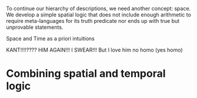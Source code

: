 


To continue our hierarchy of descriptions, we need another concept: space. We develop a simple spatial logic that does not include enough arithmetic to require meta-languages for its truth predicate nor ends up with true but unprovable statements. 


Space and Time as a priori intuitions

KANT!!!!???? HIM AGAIN!!! I SWEAR!!! But I love him no homo (yes homo)



# Combining spatial and temporal logic


